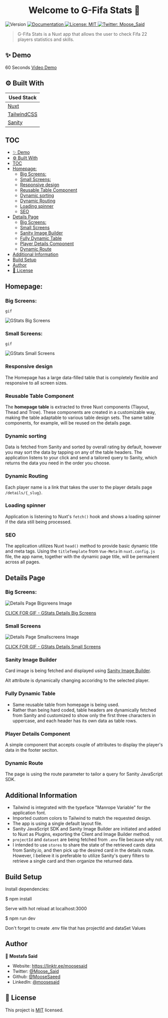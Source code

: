 <h1 align="center">Welcome to G-Fifa Stats 👋</h1>
<p>
  <img alt="Version" src="https://img.shields.io/badge/version-0.1.0-blue.svg?cacheSeconds=2592000" />
  <a href="docs" target="_blank">
    <img alt="Documentation" src="https://img.shields.io/badge/documentation-yes-brightgreen.svg" />
  </a>
  <a href="url" target="_blank">
    <img alt="License: MIT" src="https://img.shields.io/badge/License-MIT-yellow.svg" />
  </a>
  <a href="https://twitter.com/Moose_Said" target="_blank">
    <img alt="Twitter: Moose_Said" src="https://img.shields.io/twitter/follow/Moose_Said.svg?style=social" />
  </a>
</p>

> G-Fifa Stats is a Nuxt app that allows the user to check Fifa 22 players statistics and skills.

## ✨ Demo

60 Seconds [Video Demo](https://vimeo.com/manage/videos/746146971)

## ⚙️ Built With

| Used Stack                              |
| --------------------------------------- |
| [Nuxt](https://nuxtjs.org/)             |
| [TailwindCSS](https://tailwindcss.com/) |
| [Sanity](https://www.sanity.io/)        |

## TOC

- [✨ Demo](#-demo)
- [⚙️ Built With](#️-built-with)
- [TOC](#toc)
- [Homepage:](#homepage)
  - [Big Screens:](#big-screens)
  - [Small Screens:](#small-screens)
  - [Responsive design](#responsive-design)
  - [Reusable Table Component](#reusable-table-component)
  - [Dynamic sorting](#dynamic-sorting)
  - [Dynamic Routing](#dynamic-routing)
  - [Loading spinner](#loading-spinner)
  - [SEO](#seo)
- [Details Page](#details-page)
  - [Big Screens:](#big-screens-1)
  - [Small Screens](#small-screens-1)
  - [Sanity Image Builder](#sanity-image-builder)
  - [Fully Dynamic Table](#fully-dynamic-table)
  - [Player Details Component](#player-details-component)
  - [Dynamic Route](#dynamic-route)
- [Additional Information](#additional-information)
- [Build Setup](#build-setup)
- [Author](#author)
- [📝 License](#-license)

## Homepage:

### Big Screens:

`gif`

![GStats Big Screens](https://i.imgur.com/s5P4vPD.gif)

### Small Screens:

`gif`

![GStats Small Screens](https://i.imgur.com/IJhk12n.gif)

### Responsive design

The Homepage has a large data-filled table that is completely flexible and responsive to all screen sizes.

### Reusable Table Component

The **homepage table** is extracted to three Nuxt components (Tlayout, Thead and Trow). These components are created in a customizable way, making the table adaptable to various table design sets. The same table components, for example, will be reused on the details page.

### Dynamic sorting

Data is fetched from Sanity and sorted by overall rating by default, however you may sort the data by tapping on any of the table headers. The application listens to your click and send a tailored query to Sanity, which returns the data you need in the order you choose.

### Dynamic Routing

Each player name is a link that takes the user to the player details page `/details/{_slug}`.

### Loading spinner

Application is listening to Nuxt's `fetch()` hook and shows a loading spinner if the data still being processed.

### SEO

The application utilizes Nuxt `head()` method to provide basic dynamic title and meta tags. Using the `titleTemplate` from `Vue-Meta` in `nuxt.config.js` file, the app name, together with the dynamic page title, will be permanent across all pages.

## Details Page

### Big Screens:

![Details Page Bigsreens Image](https://imgur.com/sqrivUa.png)

[CLICK FOR GIF - GStats Details Big Screens](https://i.imgur.com/gXJWqw9.gif)

### Small Screens

![Details Page Smallscreens Image](https://imgur.com/FhDtw4P.png)

[CLICK FOR GIF - GStats Details Small Screens](https://i.imgur.com/vAjvbFA.gif)

### Sanity Image Builder

Card image is being fetched and displayed using [Sanity Image Builder](https://www.sanity.io/docs/presenting-images#mY9Be3Ph).

Alt attribute is dynamically changing accoridng to the selected player.

### Fully Dynamic Table

- Same reusable table from homepage is being used.
- Rather than being hard coded, table headers are dynamically fetched from Sanity and customized to show only the first three characters in uppercase, and each header has its own data as table rows.

### Player Details Component

A simple component that accepts couple of attributes to display the player's data in the footer seciton.

### Dynamic Route

The page is using the route parameter to tailor a query for Sanity JavaScript SDK.

## Additional Information

- Tailwind is integrated with the typeface "Manrope Variable" for the application font.
- Imported custom colors to Tailwind to match the requested design.
- The app is using a single default layout file.
- Sanity JavaScript SDK and Sanity Image Builder are initiated and added to Nuxt as Plugins, exporting the Client and Image Builder method.
- `projectId` and `dataset` are being fetched from `.env` file because why not.
- I intended to use `stores` to share the state of the retrieved cards data from Sanity.io, and then pick up the desired card in the details route. However, I believe it is preferable to utilize Sanity's query filters to retrieve a single card and then organize the returned data.

## Build Setup

Install dependencies:

$ npm install

Serve with hot reload at localhost:3000

$ npm run dev

Don't forget to create .env file that has projectId and dataSet Values

## Author

👤 **Mostafa Said**

- Website: https://linktr.ee/moosesaid
- Twitter: [@Moose_Said](https://twitter.com/Moose_Said)
- Github: [@MooseSaeed](https://github.com/MooseSaeed)
- LinkedIn: [@moosesaid](https://linkedin.com/in/moosesaid)

## 📝 License

This project is [MIT](https://github.com/MooseSaeed/gfifa-stats/blob/master/LICENCE) licensed.
